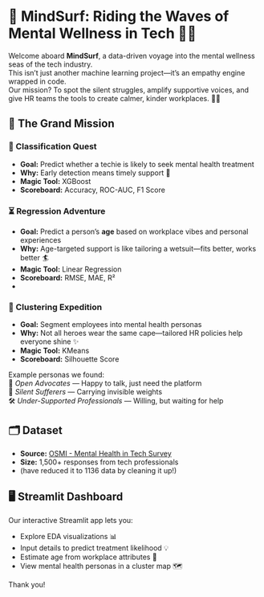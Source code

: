 # 🌊 MindSurf: Riding the Waves of Mental Wellness in Tech 🧠💙

Welcome aboard **MindSurf**, a data-driven voyage into the mental wellness seas of the tech industry.  
This isn’t just another machine learning project—it’s an empathy engine wrapped in code.  
Our mission? To spot the silent struggles, amplify supportive voices, and give HR teams the tools to create calmer, kinder workplaces. 🏄‍♀️

## 🎯 The Grand Mission

### 🧩 Classification Quest
* **Goal:** Predict whether a techie is likely to seek mental health treatment  
* **Why:** Early detection means timely support 🌱  
* **Magic Tool:**  XGBoost
* **Scoreboard:** Accuracy, ROC-AUC, F1 Score  

### ⏳ Regression Adventure
* **Goal:** Predict a person’s **age** based on workplace vibes and personal experiences  
* **Why:** Age-targeted support is like tailoring a wetsuit—fits better, works better 🏄  
* **Magic Tool:** Linear Regression
* **Scoreboard:** RMSE, MAE, R²
* 
### 🧭 Clustering Expedition
* **Goal:** Segment employees into mental health personas  
* **Why:** Not all heroes wear the same cape—tailored HR policies help everyone shine ✨  
* **Magic Tool:** KMeans  
* **Scoreboard:** Silhouette Score  

Example personas we found:  
💬 *Open Advocates* — Happy to talk, just need the platform  
🤫 *Silent Sufferers* — Carrying invisible weights  
🛠 *Under-Supported Professionals* — Willing, but waiting for help  

## 🗂 Dataset
* **Source:** [OSMI - Mental Health in Tech Survey](https://www.kaggle.com/datasets/osmi/mental-health-in-tech-survey)  
* **Size:** 1,500+ responses from tech professionals
* (have reduced it to 1136 data by cleaning it up!)

  
## 🖥️ Streamlit Dashboard
Our interactive Streamlit app lets you:
- Explore EDA visualizations 📊
- Input details to predict treatment likelihood 💡
- Estimate age from workplace attributes 🎂
- View mental health personas in a cluster map 🗺️

Thank you!
